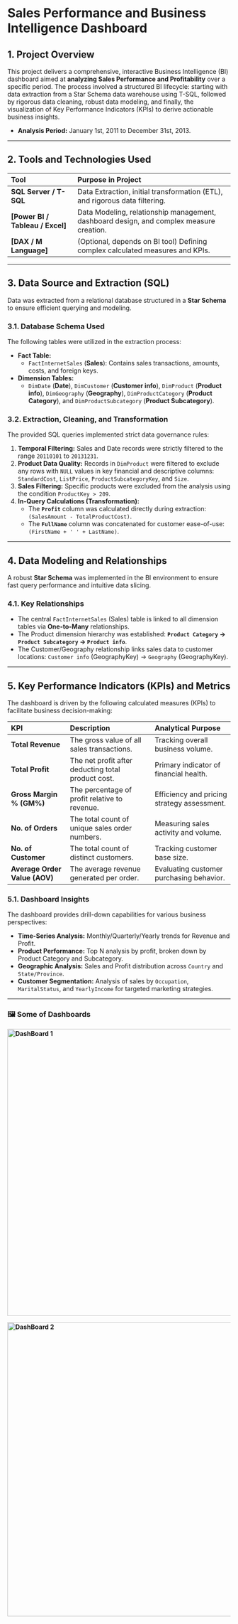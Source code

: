 # Sales Performance and Business Intelligence Dashboard

## **1. Project Overview**

This project delivers a comprehensive, interactive Business Intelligence (BI) dashboard aimed at **analyzing Sales Performance and Profitability** over a specific period. The process involved a structured BI lifecycle: starting with data extraction from a Star Schema data warehouse using T-SQL, followed by rigorous data cleaning, robust data modeling, and finally, the visualization of Key Performance Indicators (KPIs) to derive actionable business insights.

* **Analysis Period:** January 1st, 2011 to December 31st, 2013.

---

## **2. Tools and Technologies Used**

| Tool | Purpose in Project |
| :--- | :--- |
| **SQL Server / T-SQL** | Data Extraction, initial transformation (ETL), and rigorous data filtering. |
| **[Power BI / Tableau / Excel]** | Data Modeling, relationship management, dashboard design, and complex measure creation. |
| **[DAX / M Language]** | (Optional, depends on BI tool) Defining complex calculated measures and KPIs. |

---

## **3. Data Source and Extraction (SQL)**

Data was extracted from a relational database structured in a **Star Schema** to ensure efficient querying and modeling.

### **3.1. Database Schema Used**

The following tables were utilized in the extraction process:

* **Fact Table:**
    * `FactInternetSales` (**Sales**): Contains sales transactions, amounts, costs, and foreign keys.
* **Dimension Tables:**
    * `DimDate` (**Date**), `DimCustomer` (**Customer info**), `DimProduct` (**Product info**), `DimGeography` (**Geography**), `DimProductCategory` (**Product Category**), and `DimProductSubcategory` (**Product Subcategory**).

### **3.2. Extraction, Cleaning, and Transformation**

The provided SQL queries implemented strict data governance rules:

1.  **Temporal Filtering:** Sales and Date records were strictly filtered to the range `20110101` to `20131231`.
2.  **Product Data Quality:** Records in `DimProduct` were filtered to exclude any rows with `NULL` values in key financial and descriptive columns: `StandardCost`, `ListPrice`, `ProductSubcategoryKey`, and `Size`.
3.  **Sales Filtering:** Specific products were excluded from the analysis using the condition `ProductKey > 209`.
4.  **In-Query Calculations (Transformation):**
    * The **`Profit`** column was calculated directly during extraction: `(SalesAmount - TotalProductCost)`.
    * The **`FullName`** column was concatenated for customer ease-of-use: `(FirstName + ' ' + LastName)`.

---

## **4. Data Modeling and Relationships**

A robust **Star Schema** was implemented in the BI environment to ensure fast query performance and intuitive data slicing.

### **4.1. Key Relationships**

* The central `FactInternetSales` (Sales) table is linked to all dimension tables via **One-to-Many** relationships.
* The Product dimension hierarchy was established: **`Product Category` $\rightarrow$ `Product Subcategory` $\rightarrow$ `Product info`**.
* The Customer/Geography relationship links sales data to customer locations: `Customer info` (GeographyKey) $\rightarrow$ `Geography` (GeographyKey).

---

## **5. Key Performance Indicators (KPIs) and Metrics**

The dashboard is driven by the following calculated measures (KPIs) to facilitate business decision-making:

| KPI | Description | Analytical Purpose |
| :--- | :--- | :--- |
| **Total Revenue** | The gross value of all sales transactions. | Tracking overall business volume. |
| **Total Profit** | The net profit after deducting total product cost. | Primary indicator of financial health. |
| **Gross Margin % (GM%)** | The percentage of profit relative to revenue. | Efficiency and pricing strategy assessment. |
| **No. of Orders** | The total count of unique sales order numbers. | Measuring sales activity and volume. |
| **No. of Customer** | The total count of distinct customers. | Tracking customer base size. |
| **Average Order Value (AOV)** | The average revenue generated per order. | Evaluating customer purchasing behavior. |

### **5.1. Dashboard Insights**

The dashboard provides drill-down capabilities for various business perspectives:

* **Time-Series Analysis:** Monthly/Quarterly/Yearly trends for Revenue and Profit.
* **Product Performance:** Top N analysis by profit, broken down by Product Category and Subcategory.
* **Geographic Analysis:** Sales and Profit distribution across `Country` and `State/Province`.
* **Customer Segmentation:** Analysis of sales by `Occupation`, `MaritalStatus`, and `YearlyIncome` for targeted marketing strategies.

---

### **🖼️ Some of Dashboards**

**<img width="1200" height="646" alt="DashBoard 1" src="https://github.com/user-attachments/assets/a5e87d67-b9bc-42a3-bb02-831107bfee1d" />**

**<img width="1391" height="662" alt="DashBoard 2" src="https://github.com/user-attachments/assets/eb888835-d468-4b30-b6af-515fb5e276c7" />**
